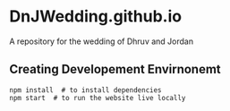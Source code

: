 # DnJWedding.github.io
A repository for the wedding of Dhruv and Jordan

## Creating Developement Envirnonemt
```
npm install  # to install dependencies
npm start  # to run the website live locally
```

